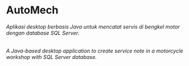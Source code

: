 # AutoMech
<h6>Aplikasi desktop berbasis Java untuk mencatat servis di bengkel motor dengan database SQL Server.</h6>
<h6>A Java-based desktop application to create service note in a motorcycle workshop with SQL Server database.</h6>
